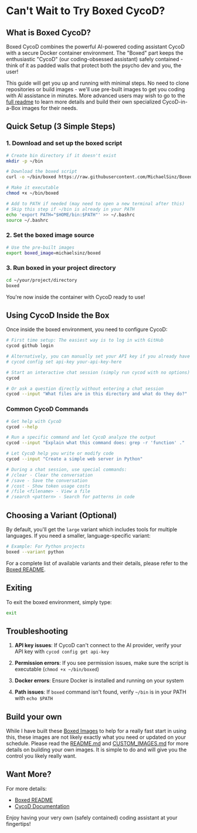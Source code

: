 # Can't Wait to Try Boxed CycoD?

## What is Boxed CycoD?

Boxed CycoD combines the powerful AI-powered coding assistant CycoD with
a secure Docker container environment.  The "Boxed" part keeps the enthusiastic
"CycoD" (our coding-obsessed assistant) safely contained - think of it as
padded walls that protect both the psycho dev and you, the user!

This guide will get you up and running with minimal steps.  No need to clone
repositories or build images - we'll use pre-built images to get you coding
with AI assistance in minutes.  More advanced users may wish to go to the
[full readme](README.md) to learn more details and build their own specialized
CycoD-in-a-Box images for their needs.

## Quick Setup (3 Simple Steps)

### 1. Download and set up the boxed script

```bash
# Create bin directory if it doesn't exist
mkdir -p ~/bin

# Download the boxed script
curl -o ~/bin/boxed https://raw.githubusercontent.com/MichaelSinz/Boxed/refs/heads/main/boxed.sh

# Make it executable
chmod +x ~/bin/boxed

# Add to PATH if needed (may need to open a new terminal after this)
# Skip this step if ~/bin is already in your PATH
echo 'export PATH="$HOME/bin:$PATH"' >> ~/.bashrc
source ~/.bashrc
```

### 2. Set the boxed image source

```bash
# Use the pre-built images
export boxed_image=michaelsinz/boxed
```

### 3. Run boxed in your project directory

```bash
cd ~/your/project/directory
boxed
```

You're now inside the container with CycoD ready to use!

## Using CycoD Inside the Box

Once inside the boxed environment, you need to configure CycoD:

```bash
# First time setup: The easiest way is to log in with GitHub
cycod github login

# Alternatively, you can manually set your API key if you already have one
# cycod config set api-key your-api-key-here

# Start an interactive chat session (simply run cycod with no options)
cycod

# Or ask a question directly without entering a chat session
cycod --input "What files are in this directory and what do they do?"
```

### Common CycoD Commands

```bash
# Get help with CycoD
cycod --help

# Run a specific command and let CycoD analyze the output
cycod --input "Explain what this command does: grep -r 'function' ."

# Let CycoD help you write or modify code
cycod --input "Create a simple web server in Python"

# During a chat session, use special commands:
# /clear - Clear the conversation
# /save - Save the conversation
# /cost - Show token usage costs
# /file <filename> - View a file
# /search <pattern> - Search for patterns in code
```

## Choosing a Variant (Optional)

By default, you'll get the `large` variant which includes tools for multiple
languages.  If you need a smaller, language-specific variant:

```bash
# Example: For Python projects
boxed --variant python
```

For a complete list of available variants and their details, please refer to the
[Boxed README](README.md#container-variants).

## Exiting

To exit the boxed environment, simply type:

```bash
exit
```

## Troubleshooting

1. **API key issues**: If CycoD can't connect to the AI provider, verify your
   API key with `cycod config get api-key`

2. **Permission errors**: If you see permission issues, make sure the script is
   executable (`chmod +x ~/bin/boxed`)

3. **Docker errors**: Ensure Docker is installed and running on your system

4. **Path issues**: If `boxed` command isn't found, verify `~/bin` is in your
   PATH with `echo $PATH`

## Build your own

While I have built these [Boxed Images](https://hub.docker.com/r/michaelsinz/boxed/tags)
to help for a really fast start in using this, these images are not likely
exactly what you need or updated on your schedule.  Please read the
[README.md](README.md) and [CUSTOM_IMAGES.md](CUSTOM_IMAGES.md) for more details
on building your own images.  It is simple to do and will give you the control
you likely really want.

## Want More?

For more details:
- [Boxed README](README.md)
- [CycoD Documentation](https://github.com/robch/cycod/blob/master/README.md)

Enjoy having your very own (safely contained) coding assistant at your
fingertips!